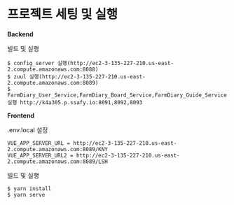 # **프로젝트 세팅 및 실행**

**Backend**

빌드 및 실행

```
$ config_server 실행(http://ec2-3-135-227-210.us-east-2.compute.amazonaws.com:8088)
$ zuul 실행(http://ec2-3-135-227-210.us-east-2.compute.amazonaws.com:8089)
$ FarmDiary_User_Service,FarmDiary_Board_Service,FarmDiary_Guide_Service 실행 http://k4a305.p.ssafy.io:8091,8092,8093
```



**Frontend**

.env.local 설정

```
VUE_APP_SERVER_URL = http://ec2-3-135-227-210.us-east-2.compute.amazonaws.com:8089/KNY
VUE_APP_SERVER_URL2 = http://ec2-3-135-227-210.us-east-2.compute.amazonaws.com:8089/LSH
```

빌드 및 실행

```
$ yarn install
$ yarn serve
```

